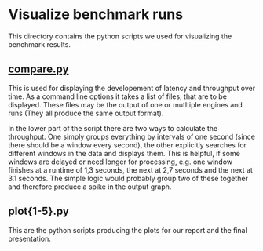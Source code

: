 # Visualize benchmark runs

This directory contains the python scripts we used for visualizing the benchmark results. 

## [compare.py](compare.py) 

This is used for displaying the developement of latency and throughput over time. As a command line options it takes a list of files, that are to be displayed. These files may be the output of one or mutltiple engines and runs (They all produce the same output format).

In the lower part of the script there are two ways to calculate the throughput. One simply groups everything by intervals of one second (since there should be a window every second), the other explicitly searches for different windows in the data and displays them. This is helpful, if some windows are delayed or need longer for processing, e.g. one window finishes at a runtime of 1,3 seconds, the next at 2,7 seconds and the next at 3.1 seconds. The simple logic would probably group two of these together and therefore produce a spike in the output graph.

## plot{1-5}.py

This are the python scripts producing the plots for our report and the final presentation.
